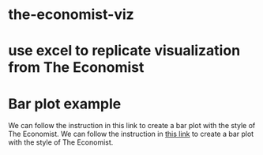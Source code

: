 # the-economist-viz
# use excel to replicate visualization from The Economist
# Bar plot example
We can follow the instruction in this link to create a bar plot with the style of The Economist.
We can follow the instruction in [this link](https://github.com/jiashenyue/data-viz-non-coders-boot-camp/blob/main/replicate-the-economist-viz-excel.md) to create a bar plot with the style of The Economist.
